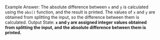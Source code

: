 Example Answer:
The absolute difference between `x` and `y` is calculated using the `abs()` function, and the result is printed. The values of `x` and `y` are obtained from splitting the input, so the difference between them is calculated. 
Output State: **`x` and `y` are assigned integer values obtained from splitting the input, and the absolute difference between them is printed.**